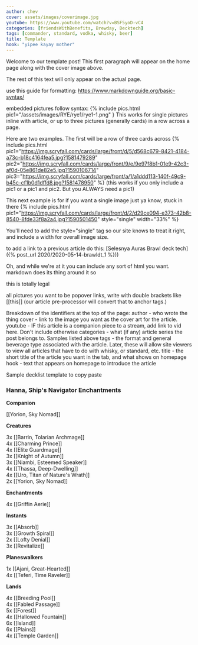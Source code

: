 ```yaml
---
author: chev
cover: assets/images/coverimage.jpg
youtube: https://www.youtube.com/watch?v=BSF5yoD-vC4
categories: [friendsWithBenefits, Brewday, Decktech]
tags: [commander, standard, vodka, whisky, beer]
title: Template
hook: "yipee kayay mother"
---
```


Welcome to our template post! This first paragraph will appear on the home page along with the cover image above.

The rest of this text will only appear on the actual page.

use this guide for formatting: https://www.markdownguide.org/basic-syntax/

embedded pictures follow syntax:
{% include pics.html pic1="/assets/images/RYE/rye1/rye1-1.png" }
This works for single pictures inline with article, or up to three pictures (generally cards) in a row across a page.

Here are two examples. The first will be a row of three cards across
{% include pics.html
pic1="https://img.scryfall.com/cards/large/front/d/5/d568c679-8421-4184-a73c-b18c4164fea5.jpg?1581479289"
pic2="https://img.scryfall.com/cards/large/front/9/e/9e97f8b1-01e9-42c3-af0d-05e861de82e5.jpg?1590106714"
pic3="https://img.scryfall.com/cards/large/front/a/1/a1ddd113-140f-49c9-b45c-cf1b0d1dffd8.jpg?1581478950" %}
(this works if you only include a pic1 or a pic1 and pic2. But you ALWAYS need a pic1)

This next example is for if you want a single image just ya know, stuck in there
{% include pics.html
pic1="https://img.scryfall.com/cards/large/front/d/2/d29ce094-e373-42b8-8540-8fde33f8a2a4.jpg?1590501450"
style="single"
width="33%" %}

You'll need to add the style="single" tag so our site knows to treat it right, and include a width for overall image size.

to add a link to a previous article do this:
[Selesnya Auras Brawl deck tech]({% post_url 2020/2020-05-14-brawldt_1 %}))

Oh, and while we're at it you can include any sort of html you want. markdown does its thing around it so

<p>this is totally legal</p>

all pictures you want to be popover links, write with double brackets like [[this]]
(our article pre-processor will convert that to anchor tags.)

Breakdown of the identifiers at the top of the page:
author - who wrote the thing
cover - link to the image you want as the cover art for the article.
youtube - IF this article is a companion piece to a stream, add link to vid here. Don't include otherwise
categories - what (if any) article series the post belongs to. Samples listed above
tags - the format and general beverage type associated with the article. Later, these will allow site viewers to view all articles that have to do with whisky, or standard, etc.
title - the short title of the article you want in the tab, and what shows on homepage
hook - text that appears on homepage to introduce the article

Sample decklist template to copy paste

<div class="text-center">
<h3>Hanna, Ship's Navigator Enchantments</h3>
</div>
<div class="row">
    <div class="col-md-2"></div>
    <div class="col-md-8">
        <div class="row">
            <div class="col-6">
				<b>Companion</b>
				<p class="mb-0">				
					[[Yorion, Sky Nomad]]
				</p>
				<b>Creatures</b>
				<p class="mb-0">
					3x [[Barrin, Tolarian Archmage]]
					<br />
					4x [[Charming Prince]]
					<br />
					4x [[Elite Guardmage]]
					<br />
					3x [[Knight of Autumn]]
					<br />
					3x [[Niambi, Esteemed Speaker]]
					<br />
					4x [[Thassa, Deep-Dwelling]]
					<br />
					4x [[Uro, Titan of Nature's Wrath]]
					<br />
					2x [[Yorion, Sky Nomad]]
				</p>
				<b>Enchantments</b>
				<p class="mb-0">
					4x [[Griffin Aerie]]
				</p>
				<b>Instants</b>
				<p class="mb-0">
					3x [[Absorb]]
					<br />
					3x [[Growth Spiral]]
					<br />
					2x [[Lofty Denial]]
					<br />
					3x [[Revitalize]]
				</p>
			</div>
			<div class="col-6">
				<b>Planeswalkers</b>
				<p class="mb-0">
					1x [[Ajani, Great-Hearted]]
					<br />
					4x [[Teferi, Time Raveler]]
				</p>
				<b>Lands</b>
				<p class="mb-0">
					4x [[Breeding Pool]]
					<br />
					4x [[Fabled Passage]]
					<br />
					5x [[Forest]]
					<br />
					4x [[Hallowed Fountain]]
					<br />
					6x [[Island]]
					<br />
					6x [[Plains]]
					<br />
					4x [[Temple Garden]]
				</p>
			</div>
		</div>
	</div>
</div>
